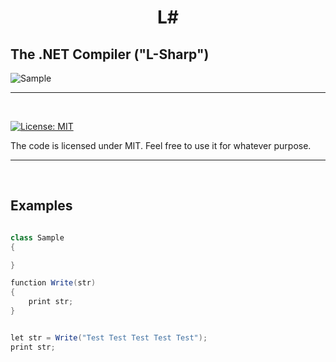 
<h1 align="center">
   L#
  <br>
  
  ##  The .NET Compiler ("L-Sharp")
  
</h1>


![Sample](https://github.com/FaberSanZ/L-Sharp/blob/master/IMG/sample.PNG)
<hr>




<br>

[![License: MIT](https://img.shields.io/badge/License-MIT-yellow.svg)](https://github.com/Zeckoxe/Z-Sharp/blob/master/LICENSE)

The code is licensed under MIT. Feel free to use it for whatever purpose.

<hr>
<br>


## Examples

```csharp

class Sample 
{

}

function Write(str) 
{
    print str;
}


let str = Write("Test Test Test Test Test");
print str;
```
